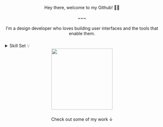 <!-- <img src="assets/gif/developer.gif" width="100%"/> -->
<p align="center">Hey there, welcome to my Github! 👋🏼<br><br>~~~<br><br>I'm a design developer who loves building user interfaces and the tools that enable them.</p>

###

<details algin="center">
<summary algin="center">Skill Set 💡</summary>
<div align="center">
    
| Language | `Java` `Kotlin` `Python` `Dart` `JavaScript` |
| :- | :- |
| Mobile | `Android` `Flutter` `React Native` |
| Backend | `Spring` `NodeJs` `FastAPI` |

</div>

</details>

<div align="center">
  <img height="200" src="https://media.giphy.com/media/v1.Y2lkPTc5MGI3NjExMHZrenFoOXBxM3ZmZHE3cnoybXFlNmxkbXMxZHEzdDE0Z3lpZndoayZlcD12MV9pbnRlcm5hbF9naWZfYnlfaWQmY3Q9cw/dHxXXbWkOXEfQfQFHm/giphy.gif"  />
</div>

###

<p align="center">Check out some of my work ↓</p>

###


